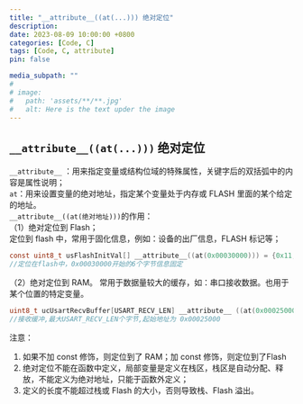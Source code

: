 ```yaml
---
title: "__attribute__((at(...))) 绝对定位"
description: 
date: 2023-08-09 10:00:00 +0800
categories: [Code, C]
tags: [Code, C, attribute]
pin: false

media_subpath: ""
#
# image:
#   path: 'assets/**/**.jpg'
#   alt: Here is the text upder the image
---
```



## **`__attribute__((at(...)))` 绝对定位**  
`__attribute__` ：用来指定变量或结构位域的特殊属性，关键字后的双括弧中的内容是属性说明；  
`at`：用来设置变量的绝对地址，指定某个变量处于内存或 FLASH 里面的某个给定的地址。  
`__attribute__((at(绝对地址)))`的作用：  
（1）绝对定位到 Flash；  
定位到 flash 中，常用于固化信息，例如：设备的出厂信息，FLASH 标记等；  
```c
const uint8_t usFlashInitVal[] __attribute__((at(0x00030000))) = {0x11,0x22,0x33,0x44,0x55,0x66};
//定位在flash中，0x00030000开始的6个字节信息固定
```
（2）绝对定位到 RAM。
常用于数据量较大的缓存，如：串口接收数据。也用于某个位置的特定变量。
```c
uint8_t ucUsartRecvBuffer[USART_RECV_LEN] __attribute__ ((at(0x00025000)));	
//接收缓冲,最大USART_RECV_LEN个字节,起始地址为 0x00025000
```
注意：
1. 如果不加 const 修饰，则定位到了 RAM；加 const 修饰，则定位到了Flash  
2. 绝对定位不能在函数中定义，局部变量是定义在栈区，栈区是自动分配、释放，不能定义为绝对地址，只能于函数外定义；  
3.  定义的长度不能超过栈或 Flash 的大小，否则导致栈、Flash 溢出。 
